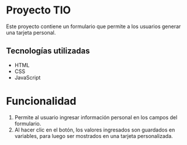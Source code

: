 # Proyecto TIO

Este proyecto contiene un formulario que permite a los usuarios generar una tarjeta personal.

## Tecnologías utilizadas

- HTML
- CSS
- JavaScript

# Funcionalidad

1. Permite al usuario ingresar información personal en los campos del formulario.
2. Al hacer clic en el botón, los valores ingresados son guardados en variables, para luego ser mostrados en una tarjeta personalizada.